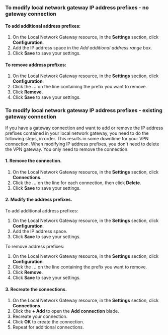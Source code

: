 ### <a name="noconnection"></a>To modify local network gateway IP address prefixes - no gateway connection

#### To add additional address prefixes:

1. On the Local Network Gateway resource, in the **Settings** section, click **Configuration**.
2. Add the IP address space in the *Add additional address range* box.
3. Click **Save** to save your settings.

#### To remove address prefixes:

1. On the Local Network Gateway resource, in the **Settings** section, click **Configuration**.
2. Click the **...** on the line containing the prefix you want to remove.
3. Click **Remove**.
4. Click **Save** to save your settings.

### <a name="withconnection"></a>To modify local network gateway IP address prefixes - existing gateway connection

If you have a gateway connection and want to add or remove the IP address prefixes contained in your local network gateway, you need to do the following steps, in order. This results in some downtime for your VPN connection. When modifying IP address prefixes, you don't need to delete the VPN gateway. You only need to remove the connection.


#### 1. Remove the connection.

1. On the Local Network Gateway resource, in the **Settings** section, click **Connections**.
2. Click the **...** on the line for each connection, then click **Delete**.
3. Click **Save** to save your settings.

#### 2. Modify the address prefixes.

To add additional address prefixes:

1. On the Local Network Gateway resource, in the **Settings** section, click **Configuration**.
2. Add the IP address space.
3. Click **Save** to save your settings.

To remove address prefixes:

1. On the Local Network Gateway resource, in the **Settings** section, click **Configuration**.
2. Click the **...** on the line containing the prefix you want to remove.
3. Click **Remove**.
4. Click **Save** to save your settings.

#### 3. Recreate the connections.

1. On the Local Network Gateway resource, in the **Settings** section, click **Connections**.
2. Click the **+ Add** to open the **Add connection** blade.
3. Recreate your connection.
3. Click **OK** to create the connection.
4. Repeat for additional connections.


